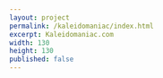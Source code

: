```yaml
---
layout: project
permalink: /kaleidomaniac/index.html
excerpt: Kaleidomaniac.com
width: 130
height: 130
published: false
---
```


<script type="application/json" class="data">
{
	"height": 130,
	"images": [{
		"src": "/assets/img/kaleidomaniac.com/1.jpg",
		"width": 130,
		"height": 130,
		"orientation": "portrait",
		"feature": true
	},{
		"src": "/assets/img/kaleidomaniac.com/2.jpg",
		"width": 130,
		"height": 130,
		"orientation": "portrait",
		"feature": true
	},{
		"src": "/assets/img/kaleidomaniac.com/3.jpg",
		"width": 130,
		"height": 130,
		"orientation": "portrait",
		"feature": true
	}]
}
</script>